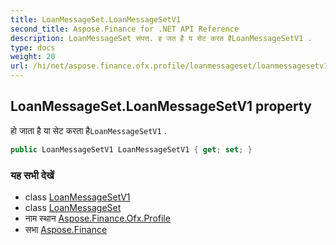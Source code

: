 ```yaml
---
title: LoanMessageSet.LoanMessageSetV1
second_title: Aspose.Finance for .NET API Reference
description: LoanMessageSet संपत्त. ह जत है य सेट करत हैLoanMessageSetV1 .
type: docs
weight: 20
url: /hi/net/aspose.finance.ofx.profile/loanmessageset/loanmessagesetv1/
---
```

## LoanMessageSet.LoanMessageSetV1 property

हो जाता है या सेट करता है`LoanMessageSetV1` .

```csharp
public LoanMessageSetV1 LoanMessageSetV1 { get; set; }
```

### यह सभी देखें

* class [LoanMessageSetV1](../../loanmessagesetv1/)
* class [LoanMessageSet](../)
* नाम स्थान [Aspose.Finance.Ofx.Profile](../../loanmessageset/)
* सभा [Aspose.Finance](../../../)


